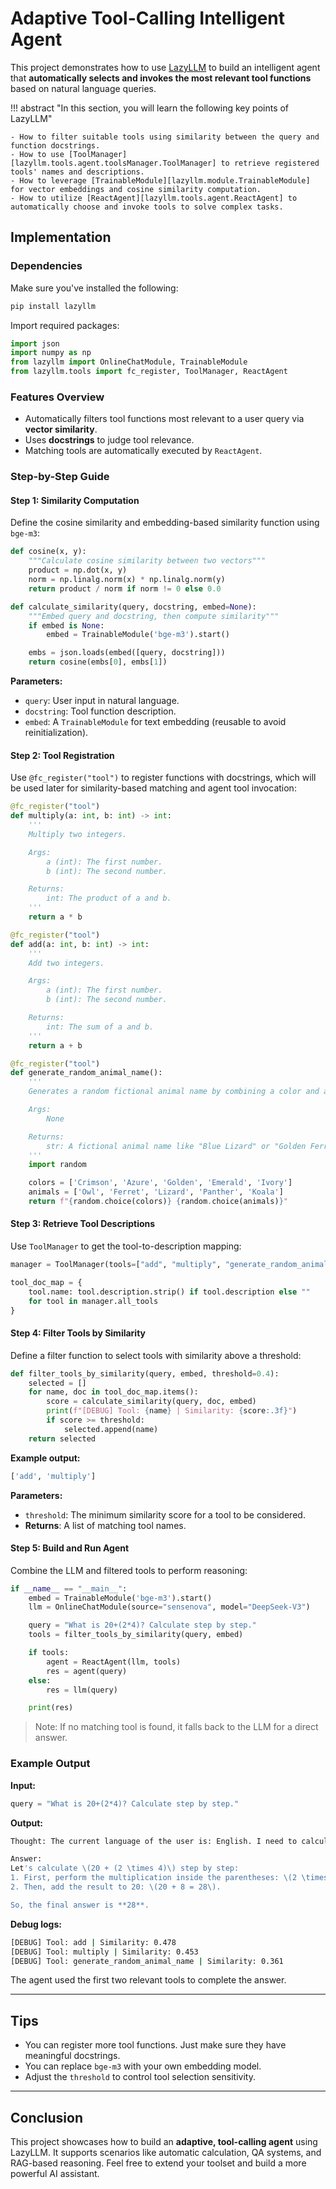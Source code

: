 # Adaptive Tool-Calling Intelligent Agent

This project demonstrates how to use [LazyLLM](https://github.com/LazyAGI/LazyLLM) to build an intelligent agent that **automatically selects and invokes the most relevant tool functions** based on natural language queries.

!!! abstract "In this section, you will learn the following key points of LazyLLM"

    - How to filter suitable tools using similarity between the query and function docstrings.
    - How to use [ToolManager][lazyllm.tools.agent.toolsManager.ToolManager] to retrieve registered tools' names and descriptions.
    - How to leverage [TrainableModule][lazyllm.module.TrainableModule] for vector embeddings and cosine similarity computation.
    - How to utilize [ReactAgent][lazyllm.tools.agent.ReactAgent] to automatically choose and invoke tools to solve complex tasks.

## Implementation

### Dependencies

Make sure you've installed the following:

```bash
pip install lazyllm
````

Import required packages:

```python
import json
import numpy as np
from lazyllm import OnlineChatModule, TrainableModule
from lazyllm.tools import fc_register, ToolManager, ReactAgent
```

### Features Overview

* Automatically filters tool functions most relevant to a user query via **vector similarity**.
* Uses **docstrings** to judge tool relevance.
* Matching tools are automatically executed by `ReactAgent`.

### Step-by-Step Guide

#### Step 1: Similarity Computation

Define the cosine similarity and embedding-based similarity function using `bge-m3`:

```python
def cosine(x, y):
    """Calculate cosine similarity between two vectors"""
    product = np.dot(x, y)
    norm = np.linalg.norm(x) * np.linalg.norm(y)
    return product / norm if norm != 0 else 0.0
```

```python
def calculate_similarity(query, docstring, embed=None):
    """Embed query and docstring, then compute similarity"""
    if embed is None:
        embed = TrainableModule('bge-m3').start()

    embs = json.loads(embed([query, docstring]))
    return cosine(embs[0], embs[1])
```

**Parameters:**

* `query`: User input in natural language.
* `docstring`: Tool function description.
* `embed`: A `TrainableModule` for text embedding (reusable to avoid reinitialization).

#### Step 2: Tool Registration

Use `@fc_register("tool")` to register functions with docstrings, which will be used later for similarity-based matching and agent tool invocation:

```python
@fc_register("tool")
def multiply(a: int, b: int) -> int:
    '''
    Multiply two integers.

    Args:
        a (int): The first number.
        b (int): The second number.

    Returns:
        int: The product of a and b.
    '''
    return a * b
```

```python
@fc_register("tool")
def add(a: int, b: int) -> int:
    '''
    Add two integers.

    Args:
        a (int): The first number.
        b (int): The second number.

    Returns:
        int: The sum of a and b.
    '''
    return a + b
```

```python
@fc_register("tool")
def generate_random_animal_name():
    '''
    Generates a random fictional animal name by combining a color and an animal.

    Args:
        None

    Returns:
        str: A fictional animal name like "Blue Lizard" or "Golden Ferret".
    '''
    import random

    colors = ['Crimson', 'Azure', 'Golden', 'Emerald', 'Ivory']
    animals = ['Owl', 'Ferret', 'Lizard', 'Panther', 'Koala']
    return f"{random.choice(colors)} {random.choice(animals)}"
```

#### Step 3: Retrieve Tool Descriptions

Use `ToolManager` to get the tool-to-description mapping:

```python
manager = ToolManager(tools=["add", "multiply", "generate_random_animal_name"])

tool_doc_map = {
    tool.name: tool.description.strip() if tool.description else ""
    for tool in manager.all_tools
}
```

#### Step 4: Filter Tools by Similarity

Define a filter function to select tools with similarity above a threshold:

```python
def filter_tools_by_similarity(query, embed, threshold=0.4):
    selected = []
    for name, doc in tool_doc_map.items():
        score = calculate_similarity(query, doc, embed)
        print(f"[DEBUG] Tool: {name} | Similarity: {score:.3f}")
        if score >= threshold:
            selected.append(name)
    return selected
```

**Example output:**

```bash
['add', 'multiply']
```

**Parameters:**

* `threshold`: The minimum similarity score for a tool to be considered.
* **Returns**: A list of matching tool names.

#### Step 5: Build and Run Agent

Combine the LLM and filtered tools to perform reasoning:

```python
if __name__ == "__main__":
    embed = TrainableModule('bge-m3').start()
    llm = OnlineChatModule(source="sensenova", model="DeepSeek-V3")

    query = "What is 20+(2*4)? Calculate step by step."
    tools = filter_tools_by_similarity(query, embed)

    if tools:
        agent = ReactAgent(llm, tools)
        res = agent(query)
    else:
        res = llm(query)

    print(res)
```

> Note: If no matching tool is found, it falls back to the LLM for a direct answer.

### Example Output

**Input:**

```python
query = "What is 20+(2*4)? Calculate step by step."
```

**Output:**

```bash
Thought: The current language of the user is: English. I need to calculate the expression step by step.

Answer: 
Let's calculate \(20 + (2 \times 4)\) step by step:
1. First, perform the multiplication inside the parentheses: \(2 \times 4 = 8\).
2. Then, add the result to 20: \(20 + 8 = 28\).

So, the final answer is **28**.
```

**Debug logs:**

```bash
[DEBUG] Tool: add | Similarity: 0.478
[DEBUG] Tool: multiply | Similarity: 0.453
[DEBUG] Tool: generate_random_animal_name | Similarity: 0.361
```

The agent used the first two relevant tools to complete the answer.

---

## Tips

* You can register more tool functions. Just make sure they have meaningful docstrings.
* You can replace `bge-m3` with your own embedding model.
* Adjust the `threshold` to control tool selection sensitivity.

---

## Conclusion

This project showcases how to build an **adaptive, tool-calling agent** using LazyLLM. It supports scenarios like automatic calculation, QA systems, and RAG-based reasoning. Feel free to extend your toolset and build a more powerful AI assistant.
